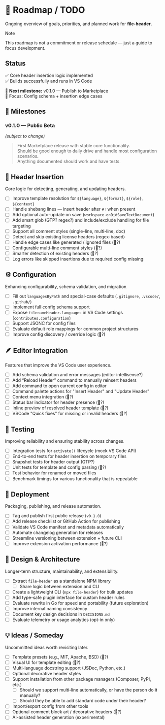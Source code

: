 <!-- Roadmap.md -->

# 📘 Roadmap / TODO

Ongoing overview of goals, priorities, and planned work for **file-header**.

> [!NOTE]
> This roadmap is not a commitment or release schedule — just a guide to focus development.

## Status

✅ Core header insertion logic implemented  
✅ Builds successfully and runs in VS Code

📅 **Next milestone:** v0.1.0 — Publish to Marketplace  
🎯 Focus: Config schema + insertion edge cases

## 🏁 Milestones

### **v0.1.0 — Public Beta**

_(subject to change)_

> First Marketplace release with stable core functionality.  
> Should be good enough to daily drive and handle most configuration scenarios.  
> Anything documented should work and have tests.

## 🧩 Header Insertion

Core logic for detecting, generating, and updating headers.

- [ ] Improve template resolution for `${language}`, `${format}`, `${role}`, `${context}`
- [ ] Handle shebang lines — insert header after `#!` when present
- [ ] Add optional auto-update on save (`workspace.onDidSaveTextDocument`)
- [ ] Add smart glob (GTP? regex?) and include/exclude handling for file targeting
- [ ] Support all comment styles (single-line, multi-line, doc)
- [ ] Detect and skip existing license headers (regex-based)
- [ ] Handle edge cases like generated / ignored files (🤖?)
- [ ] Configurable multi-line comment styles (🤖?)
- [ ] Smarter detection of existing headers (🤖?)
- [ ] Log errors like skipped insertions due to required config missing

## ⚙️ Configuration

Enhancing configurability, schema validation, and migration.

- [ ] Fill out `languagesByPath` and special-case defaults (`.gitignore`, `.vscode/`, `.github/`)
- [ ] Implement full config schema support
- [ ] Expose `filenameHeader.languages` in VS Code settings (`contributes.configuration`)
- [ ] Support JSONC for config files
- [ ] Evaluate default role mappings for common project structures
- [ ] Improve config discovery / override logic (🤖?)

## 🪶 Editor Integration

Features that improve the VS Code user experience.

- [ ] Add schema validation and error messages (editor intellisense?)
- [ ] Add “Reload Header” command to manually reinsert headers
- [ ] Add command to open current config in editor
- [ ] Command palette actions for "Insert Header" and "Update Header"
- [ ] Context menu integration (🤖?)
- [ ] Status bar indicator for header presence (🤖?)
- [ ] Inline preview of resolved header template (🤖?)
- [ ] VSCode "Quick fixes" for missing or invalid headers (🤖?)

## 🧪 Testing

Improving reliability and ensuring stability across changes.

- [ ] Integration tests for `activate()` lifecycle (mock VS Code API)
- [ ] End-to-end tests for header insertion on temporary files
- [ ] Snapshot tests for header output (GTP?)
- [ ] Unit tests for template and config parsing (🤖?)
- [ ] Test behavior for renamed or moved files
- [ ] Benchmark timings for various functionality that is repeatable

## 🚀 Deployment

Packaging, publishing, and release automation.

- [ ] Tag and publish first public release (`v0.1.0`)
- [ ] Add release checklist or GitHub Action for publishing
- [ ] Validate VS Code manifest and metadata automatically
- [ ] Automate changelog generation for releases
- [ ] Streamline versioning between extension + future CLI
- [ ] Improve extension activation performance (🤖?)

## 🧭 Design & Architecture

Longer-term structure, maintainability, and extensibility.

- [ ] Extract `file-header` as a standalone NPM library
  - [ ] Share logic between extension and CLI
- [ ] Create a lightweight CLI (`npx file-header`) for bulk updates
- [ ] Add type-safe plugin interface for custom header rules
- [ ] Evaluate rewrite in Go for speed and portability (future exploration)
- [ ] Improve internal naming consistency
- [ ] Document key design decisions in `DECISIONS.md`
- [ ] Evaluate telemetry or usage analytics (opt-in only)

## 💡 Ideas / Someday

Uncommitted ideas worth revisiting later.

- [ ] Template presets (e.g., MIT, Apache, BSD) (🤖?)
- [ ] Visual UI for template editing (🤖?)
- [ ] Multi-language docstring support (JSDoc, Python, etc.)
- [ ] Optional decorative header styles
- [ ] Support installation from other package managers (Composer, PyPI, etc.)
  - [ ] Should we support multi-line automatically, or have the person do it manually?
  - [ ] Should they be able to add standard code under their header?
- [ ] Import/export config from other tools
- [ ] Optional comment block art / decorative headers (🤖?)
- [ ] AI-assisted header generation (experimental)
